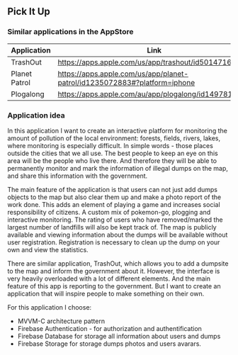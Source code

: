 ##  **Pick It Up**

### **Similar applications in the AppStore**
| Application | Link |
| --- | --- |
| TrashOut | https://apps.apple.com/us/app/trashout/id501471692 |
| Planet Patrol | https://apps.apple.com/us/app/planet-patrol/id1235072883#?platform=iphone |
| Plogalong | https://apps.apple.com/au/app/plogalong/id1497818996 |

### **Application idea** 
In this application I want to create an interactive platform for monitoring the amount of pollution of the local environment: forests, fields, rivers, lakes, where monitoring is especially difficult. In simple words - those places outside the cities that we all use. The best people to keep an eye on this area will be the people who live there. And therefore they will be able to permanently monitor and mark the information of illegal dumps on the map, and share this information with the government.

The main feature of the application is that users can not just add dumps objects to the map but also clear them up and make a photo report of the work done. This adds an element of playing a game and increases social responsibility of citizens. A custom mix of pokemon-go, plogging and interactive monitoring. The rating of users who have removed/marked the largest number of landfills will also be kept track of.
The map is publicly available and viewing information about the dumps will be available without user registration. Registration is necessary to clean up the dump on your own and view the statistics.

There are similar application, TrashOut, which allows you to add a dumpsite to the map and inform the government about it. However, the interface is very heavily overloaded with a lot of different elements. And the main feature of this app is reporting to the government. But I want to create an application that will inspire people to make something on their own.

For this application I choose:
- MVVM-C architecture pattern
- Firebase Authentication - for authorization and authentification
- Firebase Database for storage all information about users and dumps
- Firebase Storage for storage dumps photos and users avarars.
